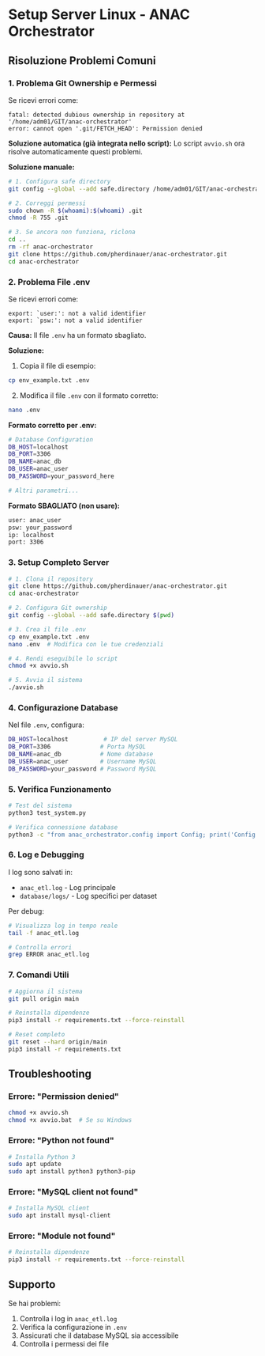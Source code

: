 # Setup Server Linux - ANAC Orchestrator

## Risoluzione Problemi Comuni

### 1. Problema Git Ownership e Permessi

Se ricevi errori come:
```
fatal: detected dubious ownership in repository at '/home/adm01/GIT/anac-orchestrator'
error: cannot open '.git/FETCH_HEAD': Permission denied
```

**Soluzione automatica (già integrata nello script):**
Lo script `avvio.sh` ora risolve automaticamente questi problemi.

**Soluzione manuale:**
```bash
# 1. Configura safe directory
git config --global --add safe.directory /home/adm01/GIT/anac-orchestrator

# 2. Correggi permessi
sudo chown -R $(whoami):$(whoami) .git
chmod -R 755 .git

# 3. Se ancora non funziona, riclona
cd ..
rm -rf anac-orchestrator
git clone https://github.com/pherdinauer/anac-orchestrator.git
cd anac-orchestrator
```

### 2. Problema File .env

Se ricevi errori come:
```
export: `user:': not a valid identifier
export: `psw:': not a valid identifier
```

**Causa:** Il file `.env` ha un formato sbagliato.

**Soluzione:**
1. Copia il file di esempio:
```bash
cp env_example.txt .env
```

2. Modifica il file `.env` con il formato corretto:
```bash
nano .env
```

**Formato corretto per .env:**
```bash
# Database Configuration
DB_HOST=localhost
DB_PORT=3306
DB_NAME=anac_db
DB_USER=anac_user
DB_PASSWORD=your_password_here

# Altri parametri...
```

**Formato SBAGLIATO (non usare):**
```bash
user: anac_user
psw: your_password
ip: localhost
port: 3306
```

### 3. Setup Completo Server

```bash
# 1. Clona il repository
git clone https://github.com/pherdinauer/anac-orchestrator.git
cd anac-orchestrator

# 2. Configura Git ownership
git config --global --add safe.directory $(pwd)

# 3. Crea il file .env
cp env_example.txt .env
nano .env  # Modifica con le tue credenziali

# 4. Rendi eseguibile lo script
chmod +x avvio.sh

# 5. Avvia il sistema
./avvio.sh
```

### 4. Configurazione Database

Nel file `.env`, configura:
```bash
DB_HOST=localhost          # IP del server MySQL
DB_PORT=3306              # Porta MySQL
DB_NAME=anac_db           # Nome database
DB_USER=anac_user         # Username MySQL
DB_PASSWORD=your_password # Password MySQL
```

### 5. Verifica Funzionamento

```bash
# Test del sistema
python3 test_system.py

# Verifica connessione database
python3 -c "from anac_orchestrator.config import Config; print('Config OK')"
```

### 6. Log e Debugging

I log sono salvati in:
- `anac_etl.log` - Log principale
- `database/logs/` - Log specifici per dataset

Per debug:
```bash
# Visualizza log in tempo reale
tail -f anac_etl.log

# Controlla errori
grep ERROR anac_etl.log
```

### 7. Comandi Utili

```bash
# Aggiorna il sistema
git pull origin main

# Reinstalla dipendenze
pip3 install -r requirements.txt --force-reinstall

# Reset completo
git reset --hard origin/main
pip3 install -r requirements.txt
```

## Troubleshooting

### Errore: "Permission denied"
```bash
chmod +x avvio.sh
chmod +x avvio.bat  # Se su Windows
```

### Errore: "Python not found"
```bash
# Installa Python 3
sudo apt update
sudo apt install python3 python3-pip
```

### Errore: "MySQL client not found"
```bash
# Installa MySQL client
sudo apt install mysql-client
```

### Errore: "Module not found"
```bash
# Reinstalla dipendenze
pip3 install -r requirements.txt --force-reinstall
```

## Supporto

Se hai problemi:
1. Controlla i log in `anac_etl.log`
2. Verifica la configurazione in `.env`
3. Assicurati che il database MySQL sia accessibile
4. Controlla i permessi dei file
